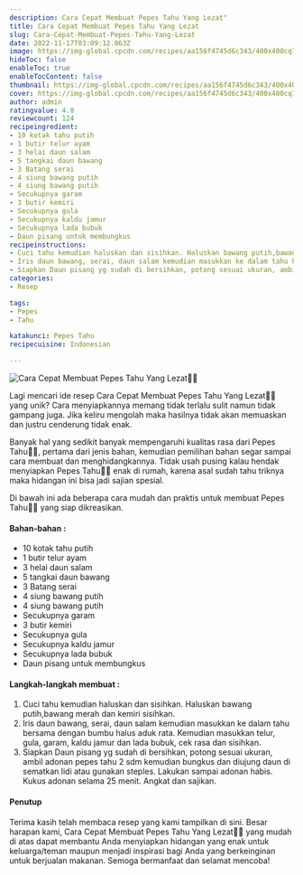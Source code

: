 ```yaml
---
description: Cara Cepat Membuat Pepes Tahu Yang Lezat"
title: Cara Cepat Membuat Pepes Tahu Yang Lezat
slug: Cara-Cepat-Membuat-Pepes-Tahu-Yang-Lezat
date: 2022-11-17T03:09:12.063Z
image: https://img-global.cpcdn.com/recipes/aa156f4745d6c343/400x400cq70/photo.jpg
hideToc: false
enableToc: true
enableTocContent: false
thumbnail: https://img-global.cpcdn.com/recipes/aa156f4745d6c343/400x400cq70/photo.jpg
cover: https://img-global.cpcdn.com/recipes/aa156f4745d6c343/400x400cq70/photo.jpg
author: admin
ratingvalue: 4.8
reviewcount: 124
recipeingredient:
- 10 kotak tahu putih
- 1 butir telur ayam
- 3 helai daun salam
- 5 tangkai daun bawang
- 3 Batang serai
- 4 siung bawang putih
- 4 siung bawang putih
- Secukupnya garam
- 3 butir kemiri
- Secukupnya gula
- Secukupnya kaldu jamur
- Secukupnya lada bubuk
- Daun pisang untuk membungkus
recipeinstructions:
- Cuci tahu kemudian haluskan dan sisihkan. Haluskan bawang putih,bawang merah dan kemiri sisihkan.
- Iris daun bawang, serai, daun salam kemudian masukkan ke dalam tahu bersama dengan bumbu halus aduk rata. Kemudian masukkan telur, gula, garam, kaldu jamur dan lada bubuk, cek rasa dan sisihkan.
- Siapkan Daun pisang yg sudah di bersihkan, potong sesuai ukuran, ambil adonan pepes tahu 2 sdm kemudian bungkus dan diujung daun di sematkan lidi atau gunakan steples. Lakukan sampai adonan habis. Kukus adonan selama 25 menit. Angkat dan sajikan.
categories:
- Resep

tags:
- Pepes
- Tahu

katakunci: Pepes Tahu
recipecuisine: Indonesian

---
```


![Cara Cepat Membuat Pepes Tahu Yang Lezat👩‍🍳](https://img-global.cpcdn.com/recipes/aa156f4745d6c343/400x400cq70/photo.jpg)

Lagi mencari ide resep Cara Cepat Membuat Pepes Tahu Yang Lezat👩‍🍳 yang unik? Cara menyiapkannya memang tidak terlalu sulit namun tidak gampang juga. Jika keliru mengolah maka hasilnya tidak akan memuaskan dan justru cenderung tidak enak.

Banyak hal yang sedikit banyak mempengaruhi kualitas rasa dari Pepes Tahu👩‍🍳, pertama dari jenis bahan, kemudian pemilihan bahan segar sampai cara membuat dan menghidangkannya. Tidak usah pusing kalau hendak menyiapkan Pepes Tahu👩‍🍳 enak di rumah, karena asal sudah tahu triknya maka hidangan ini bisa jadi sajian spesial.

Di bawah ini ada beberapa cara mudah dan praktis untuk membuat Pepes Tahu👩‍🍳 yang siap dikreasikan.

<!--inarticleads1-->

#### Bahan-bahan :

- 10 kotak tahu putih
- 1 butir telur ayam
- 3 helai daun salam
- 5 tangkai daun bawang
- 3 Batang serai
- 4 siung bawang putih
- 4 siung bawang putih
- Secukupnya garam
- 3 butir kemiri
- Secukupnya gula
- Secukupnya kaldu jamur
- Secukupnya lada bubuk
- Daun pisang untuk membungkus

<!--inarticleads2-->

#### Langkah-langkah membuat :

1. Cuci tahu kemudian haluskan dan sisihkan. Haluskan bawang putih,bawang merah dan kemiri sisihkan.
1. Iris daun bawang, serai, daun salam kemudian masukkan ke dalam tahu bersama dengan bumbu halus aduk rata. Kemudian masukkan telur, gula, garam, kaldu jamur dan lada bubuk, cek rasa dan sisihkan.
1. Siapkan Daun pisang yg sudah di bersihkan, potong sesuai ukuran, ambil adonan pepes tahu 2 sdm kemudian bungkus dan diujung daun di sematkan lidi atau gunakan steples. Lakukan sampai adonan habis. Kukus adonan selama 25 menit. Angkat dan sajikan.

#### Penutup

Terima kasih telah membaca resep yang kami tampilkan di sini. Besar harapan kami, Cara Cepat Membuat Pepes Tahu Yang Lezat👩‍🍳 yang mudah di atas dapat membantu Anda menyiapkan hidangan yang enak untuk keluarga/teman maupun menjadi inspirasi bagi Anda yang berkeinginan untuk berjualan makanan. Semoga bermanfaat dan selamat mencoba!